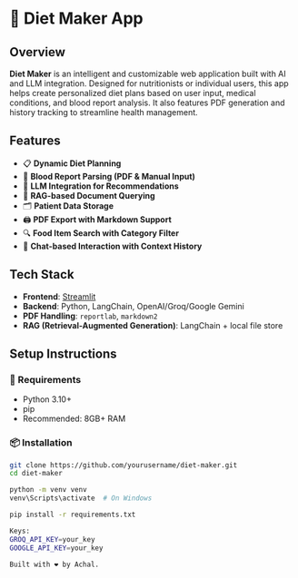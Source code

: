 # 🥗 Diet Maker App

## Overview

**Diet Maker** is an intelligent and customizable web application built with AI and LLM integration. Designed for nutritionists or individual users, this app helps create personalized diet plans based on user input, medical conditions, and blood report analysis. It also features PDF generation and history tracking to streamline health management.

## Features

- 📋 **Dynamic Diet Planning**
- 💉 **Blood Report Parsing (PDF & Manual Input)**
- 🧠 **LLM Integration for Recommendations**
- 📂 **RAG-based Document Querying**
- 🗂️ **Patient Data Storage**
- 🖨️ **PDF Export with Markdown Support**
- 🔍 **Food Item Search with Category Filter**
- 🧾 **Chat-based Interaction with Context History**

## Tech Stack

- **Frontend**: [Streamlit](https://streamlit.io/)
- **Backend**: Python, LangChain, OpenAI/Groq/Google Gemini
- **PDF Handling**: `reportlab`, `markdown2`
- **RAG (Retrieval-Augmented Generation)**: LangChain + local file store

## Setup Instructions

### 🔧 Requirements

- Python 3.10+
- pip
- Recommended: 8GB+ RAM

### 📦 Installation

```bash
git clone https://github.com/yourusername/diet-maker.git
cd diet-maker

python -m venv venv
venv\Scripts\activate  # On Windows

pip install -r requirements.txt

Keys:
GROQ_API_KEY=your_key
GOOGLE_API_KEY=your_key

Built with ❤️ by Achal.